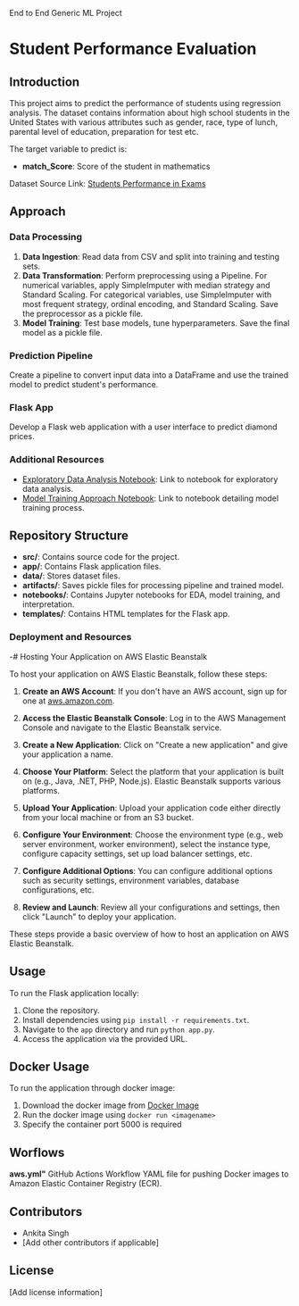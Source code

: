 End to End Generic ML Project
# Student Performance Evaluation

## Introduction

This project aims to predict the performance of students using regression analysis. The dataset contains information about high school students in the United States with various attributes such as gender, race, type of lunch, parental level of education, preparation for test etc.

The target variable to predict is:

- **match_Score**: Score of the student in mathematics

Dataset Source Link: [Students Performance in Exams]( https://www.kaggle.com/datasets/spscientist/students-performance-in-exams?datasetId=74977)



## Approach

### Data Processing

1. **Data Ingestion**: Read data from CSV and split into training and testing sets.
2. **Data Transformation**: Perform preprocessing using a Pipeline. For numerical variables, apply SimpleImputer with median strategy and Standard Scaling. For categorical variables, use SimpleImputer with most frequent strategy, ordinal encoding, and Standard Scaling. Save the preprocessor as a pickle file.
3. **Model Training**: Test base models, tune hyperparameters. Save the final model as a pickle file.

### Prediction Pipeline

Create a pipeline to convert input data into a DataFrame and use the trained model to predict student's performance.

### Flask App

Develop a Flask web application with a user interface to predict diamond prices.

### Additional Resources

- [Exploratory Data Analysis Notebook]((https://github.com/ankitajaiwar/GenericML/blob/main/src/notebook/EDA.ipynb)): Link to notebook for exploratory data analysis.
- [Model Training Approach Notebook]((https://github.com/ankitajaiwar/GenericML/blob/main/src/notebook/MODEL%20TRAINING.ipynb)): Link to notebook detailing model training process.

## Repository Structure
- **src/**: Contains source code for the project.
- **app/**: Contains Flask application files.
- **data/**: Stores dataset files.
- **artifacts/**: Saves pickle files for processing pipeline and trained model.
- **notebooks/**: Contains Jupyter notebooks for EDA, model training, and interpretation.
- **templates/**: Contains HTML templates for the Flask app.

### Deployment and Resources

-# Hosting Your Application on AWS Elastic Beanstalk

To host your application on AWS Elastic Beanstalk, follow these steps:


1. **Create an AWS Account**: If you don't have an AWS account, sign up for one at [aws.amazon.com](https://aws.amazon.com/).

2. **Access the Elastic Beanstalk Console**: Log in to the AWS Management Console and navigate to the Elastic Beanstalk service.

3. **Create a New Application**: Click on "Create a new application" and give your application a name.

4. **Choose Your Platform**: Select the platform that your application is built on (e.g., Java, .NET, PHP, Node.js). Elastic Beanstalk supports various platforms.

5. **Upload Your Application**: Upload your application code either directly from your local machine or from an S3 bucket.

6. **Configure Your Environment**: Choose the environment type (e.g., web server environment, worker environment), select the instance type, configure capacity settings, set up load balancer settings, etc.

7. **Configure Additional Options**: You can configure additional options such as security settings, environment variables, database configurations, etc.

8. **Review and Launch**: Review all your configurations and settings, then click "Launch" to deploy your application.

These steps provide a basic overview of how to host an application on AWS Elastic Beanstalk. 

## Usage

To run the Flask application locally:

1. Clone the repository.
2. Install dependencies using `pip install -r requirements.txt`.
3. Navigate to the `app` directory and run `python app.py`.
4. Access the application via the provided URL.

## Docker Usage

To run the application through docker image:

1. Download the docker image from [Docker Image](https://hub.docker.com/repository/docker/ankitajaiwar/genericmlapp)
2. Run the docker image using `docker run <imagename>`
3. Specify the container port 5000 is required

## Worflows
**aws.yml"**
GitHub Actions Workflow YAML file for pushing Docker images to Amazon Elastic Container Registry (ECR).

## Contributors

- Ankita Singh
- [Add other contributors if applicable]

## License

[Add license information]
